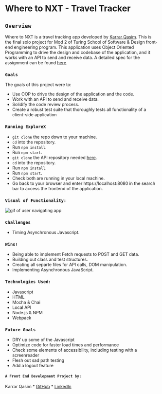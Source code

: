# Where to NXT - Travel Tracker

## `Overview`

Where to NXT is a travel tracking app developed by [Karrar Qasim](https://github.com/KarrarQ). This is the final solo project for Mod 2 of Turing School of Software & Design front-end engineering program. This application uses Object Oriented Programming to drive the design and codebase of the application, and it works with an API to send and receive data. A detailed spec for the assignment can be found [here](https://frontend.turing.edu/projects/travel-tracker.html).

### `Goals`
The goals of this project were to:
- Use OOP to drive the design of the application and the code.
- Work with an API to send and receive data.
- Solidify the code review process.
- Create a robust test suite that thoroughly tests all functionality of a client-side application

### `Running ExploreX`
- `git clone` the repo down to your machine.
- `cd` into the repository.
- Run `npm install`.
- Run `npm start`.
- `git clone` the API repository needed [here](https://github.com/turingschool-examples/travel-tracker-api).
- `cd` into the repository.
- Run `npm install`.
- Run `npm start`.
- Check both are running in your local machine. 
- Go back to your browser and enter https://localhost:8080 in the search bar to access the frontend of the application.

### `Visual of Functionality:`
![gif of user navigating app](https://media.giphy.com/media/b2GrKVtd4elR1IH4pc/giphy.gif)

### `Challenges`
- Timing Asynchronous Javascript.

 ### `Wins!`
 - Being able to implement Fetch requests to POST and GET data.
 - Building out class and test structures.
 - Creating all separte files for API calls, DOM manipulation.
 - Implementing Asynchronous JavaScript.

### `Technologies Used:`
- Javascript
- HTML
- Mocha & Chai
- Local API
- Node.js & NPM
- Webpack

### `Future Goals`
- DRY up some of the Javascript
- Optimize code for faster load times and performance
- Check some elements of accessibility, including testing with a screenreader
- Flesh out sad path testing
- Add a logout feature

#### `A Front End Development Project by:`
 Karrar Qasim
    * [GitHub](https://github.com/KarrarQ)
    * [LinkedIn](https://www.linkedin.com/in/karrar-qasim-b6307024b/)
